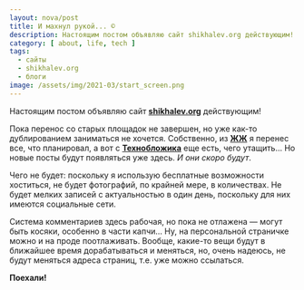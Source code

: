 ```yaml
---
layout: nova/post
title: И махнул рукой... ©
description: Настоящим постом объявляю сайт shikhalev.org действующим!
category: [ about, life, tech ]
tags:
  - сайты
  - shikhalev.org
  - блоги
image: /assets/img/2021-03/start_screen.png
---
```

Настоящим постом объявляю сайт **[shikhalev.org][this]** действующим!

Пока перенос со старых площадок не завершен, но уже как-то дублированием заниматься не хочется.
Собственно, из **[ЖЖ][lj]** я перенес все, что планировал, а вот с **[Технобложика][bs]** еще есть,
чего утащить... Но новые посты будут появляться уже здесь. *И они скоро будут*.

Чего не будет: поскольку я использую бесплатные возможности хоститься, не будет фотографий,
по крайней мере, в количествах. Не будет мелких записей с актуальностью в один день, поскольку
для них имеются социальные сети.

Система комментариев здесь рабочая, но пока не отлажена — могут быть косяки, особенно в части капчи...
Ну, на персональной страничке можно и на проде поотлаживать. Вообще, какие-то вещи будут в ближайшее
время дорабатываться и меняться, но, очень надеюсь, не будут меняться адреса страниц, т.е. уже можно
ссылаться.

**Поехали!**


[this]: https://shikhalev.org "Блог. Склад текстов. И прочее городу и миру…"
[lj]: https://iwsrus.livejournal.com/ "Иван Шихалев — ЖЖ"
[bs]: https://bs.shikhalev.org/ "Иван Шихалев"
